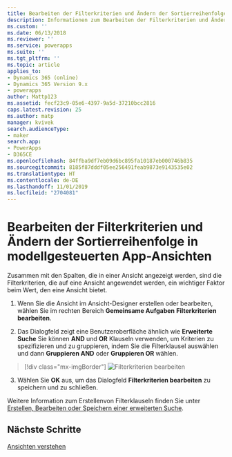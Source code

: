 ```yaml
---
title: Bearbeiten der Filterkriterien und Ändern der Sortierreihenfolge in modellgesteuerten App-Ansichten mit PowerApps | Microsoft-Dokumentation
description: Informationen zum Bearbeiten der Filterkriterien und Ändern der Sortierreihenfolge in Ansichten
ms.custom: ''
ms.date: 06/13/2018
ms.reviewer: ''
ms.service: powerapps
ms.suite: ''
ms.tgt_pltfrm: ''
ms.topic: article
applies_to:
- Dynamics 365 (online)
- Dynamics 365 Version 9.x
- powerapps
author: Mattp123
ms.assetid: fecf23c9-05e6-4397-9a5d-37210bcc2816
caps.latest.revision: 25
ms.author: matp
manager: kvivek
search.audienceType:
- maker
search.app:
- PowerApps
- D365CE
ms.openlocfilehash: 84ffba9df7eb09d6bc895fa10187eb000746b835
ms.sourcegitcommit: 8185f87dddf05ee256491feab9873e9143535e02
ms.translationtype: HT
ms.contentlocale: de-DE
ms.lasthandoff: 11/01/2019
ms.locfileid: "2704081"
---
```

# <a name="edit-filter-criteria-and-change-sort-order-in-model-driven-app-views"></a>Bearbeiten der Filterkriterien und Ändern der Sortierreihenfolge in modellgesteuerten App-Ansichten

<a name="BKMK_EditFilterCriteria"></a>   

Zusammen mit den Spalten, die in einer Ansicht angezeigt werden, sind die Filterkriterien, die auf eine Ansicht angewendet werden, ein wichtiger Faktor beim Wert, den eine Ansicht bietet.  
  
1.  Wenn Sie die Ansicht im Ansicht-Designer erstellen oder bearbeiten, wählen Sie im rechten Bereich **Gemeinsame Aufgaben** **Filterkriterien bearbeiten**.  
  
2.  Das Dialogfeld zeigt eine Benutzeroberfläche ähnlich wie **Erweiterte Suche** Sie können **AND** und **OR** Klauseln verwenden, um Kriterien zu spezifizieren und zu gruppieren, indem Sie die Filterklausel auswählen und dann **Gruppieren AND** oder **Gruppieren OR** wählen.  

  > [!div class="mx-imgBorder"] 
  > ![Filterkriterien bearbeiten](media/edit-filter-criteria.png)
  
3.  Wählen Sie **OK** aus, um das Dialogfeld **Filterkriterien bearbeiten** zu speichern und zu schließen.  
  
 Weitere Information zum Erstellenvon Filterklauseln finden Sie unter [Erstellen, Bearbeiten oder Speichern einer erweiterten Suche](https://docs.microsoft.com/dynamics365/customer-engagement/basics/save-advanced-find-search).   
 
## <a name="next-steps"></a>Nächste Schritte
[Ansichten verstehen](create-edit-views.md)
